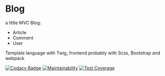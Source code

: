 # Blog 

a little MVC Blog:

- Article
- Comment
- User

Template language with Twig, frontend probably with Scss, Bootstrap and webpack

[![Codacy Badge](https://api.codacy.com/project/badge/Grade/a40443b2d5c64c1f8e39a7b1b3a1e0c8)](https://app.codacy.com/manual/ArtGM/php-blog?utm_source=github.com&utm_medium=referral&utm_content=ArtGM/php-blog&utm_campaign=Badge_Grade_Settings)
[![Maintainability](https://api.codeclimate.com/v1/badges/237966c2d47dd50e997b/maintainability)](https://codeclimate.com/github/ArtGM/php-blog/maintainability)
[![Test Coverage](https://api.codeclimate.com/v1/badges/237966c2d47dd50e997b/test_coverage)](https://codeclimate.com/github/ArtGM/php-blog/test_coverage)
